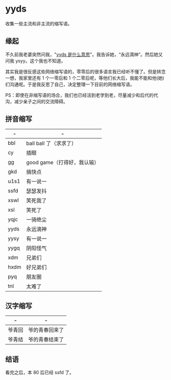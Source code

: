 # yyds

收集一些主流和非主流的缩写语。

## 缘起

不久前我老婆突然问我，"[yyds 是什么意思](./screen.jpeg)"。我告诉她，“永远滴神”。然后她又问我 ysyy。这个我也不知道。

其实我是很反感这些网络缩写语的，零零后的很多语言我已经听不懂了。但是转念一想，我家里还有 1 个一零后和 1
个二零后呢，等他们长大后，我能不能和他(她)们沟通呢。于是我反思了自己，决定整理一下目前的网络缩写语。

PS：即使在非缩写语的场合，我们也已经活到老学到老，尽量减少和后代的代沟，减少亲子之间的交流障碍。

## 拼音缩写

| -    | -    |
| ---- | ---- |
| bbl  |  ball ball 了（求求了） |
| cy   | 插眼    |
| gg  |  good game（打得好，我认输） |
| gkd  | 搞快点  |
| u1s1 | 有一说一 |
| ssfd | 瑟瑟发抖 |
| xswl | 笑死我了 |
| xsl | 笑死了 |
| yqjc | 一骑绝尘 |
| yyds | 永远滴神 |
| yysy | 有一说一 |
| yygq | 阴阳怪气 |
| xdm | 兄弟们 |
| hxdm | 好兄弟们 |
| pyq | 朋友圈 |
| tnl | 太难了 |

## 汉字缩写

| -   | -       |
| --- | ------- |
| 爷青回 | 爷的青春回来了 |
| 爷青结 | 爷的青春结束了 |

## 结语

看完之后，本 80 后已经 ssfd 了。
